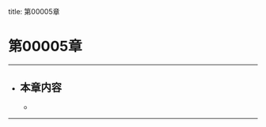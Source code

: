 title: 第00005章
# 第00005章
-------------------------------------------------
- 本章内容
    - 
    - 
-------------------------------------------------
